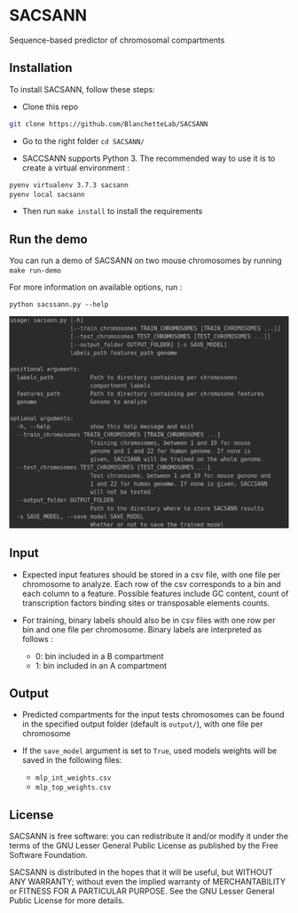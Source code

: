# SACSANN
Sequence-based predictor of chromosomal compartments


## Installation

To install SACSANN, follow these steps:

* Clone this repo
```bash
git clone https://github.com/BlanchetteLab/SACSANN
```

* Go to the right folder `cd SACSANN/`

* SACCSANN supports Python 3. The recommended way to use it is to create a virtual
 environment :
```bash
pyenv virtualenv 3.7.3 sacsann
pyenv local sacsann
```
* Then run `make install` to install the requirements

## Run the demo

You can run a demo of SACSANN on two mouse chromosomes by running `make run-demo`

For more information on available options, run :
```
python sacssann.py --help
```

![Sacsann arguments](doc/sacsann_arguments.png)

## Input

* Expected input features should be stored in a csv file, with one file per chromosome
to analyze.
Each row of the csv corresponds to a bin and each column to a feature. Possible
features include GC content, count of transcription factors binding sites or
transposable elements counts.

* For training, binary labels should also be in csv files with one row per bin and
 one file per chromosome.
 Binary labels are interpreted as follows :
  - 0: bin included in a B compartment
  - 1: bin included in an A compartment
 

## Output

* Predicted compartments for the input tests chromosomes can be found in the
 specified output folder (default is `output/`), with one file per chromosome
 
* If the `save_model` argument is set to `True`, used models weights will be saved in
 the following files:
  - `mlp_int_weights.csv`
  - `mlp_top_weights.csv`

## License
SACSANN is free software: you can redistribute it and/or modify it under the terms of
the GNU Lesser General Public License as published by the Free Software Foundation.

SACSANN is distributed in the hopes that it will be useful, but WITHOUT ANY WARRANTY; 
without even the implied warranty of MERCHANTABILITY or FITNESS FOR A PARTICULAR PURPOSE. 
See the GNU Lesser General Public License for more details.
